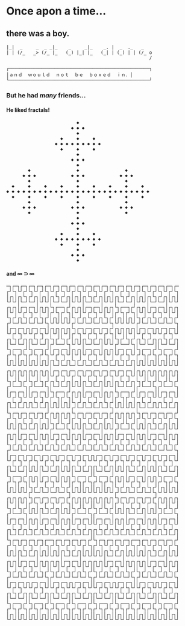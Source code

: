 Once apon a time...
===================

there was a boy.
----------------


    |_|  _     _  _ _|_    _     _|_    _. |  _  ._   _
    | | (/_   _> (/_ |_   (_) |_| |_   (_| | (_) | | (/_ o
                                                         /

    ┌────────────────────────────────────────────────────┐
    │ａｎｄ  ｗｏｕｌｄ  ｎｏｔ  ｂｅ  ｂｏｘｅｄ  ｉｎ．│
    └────────────────────────────────────────────────────┘



### But he had *many* friends...

#### He liked fractals!

                              ◆
                            ◆ ◆ ◆
                              ◆
                        ◆     ◆     ◆
                      ◆ ◆ ◆ ◆ ◆ ◆ ◆ ◆ ◆
                        ◆     ◆     ◆
                              ◆
                            ◆ ◆ ◆
                              ◆
            ◆                 ◆                 ◆
          ◆ ◆ ◆             ◆ ◆ ◆             ◆ ◆ ◆
            ◆                 ◆                 ◆
      ◆     ◆     ◆     ◆     ◆     ◆     ◆     ◆     ◆
    ◆ ◆ ◆ ◆ ◆ ◆ ◆ ◆ ◆ ◆ ◆ ◆ ◆ ◆ ◆ ◆ ◆ ◆ ◆ ◆ ◆ ◆ ◆ ◆ ◆ ◆ ◆
      ◆     ◆     ◆     ◆     ◆     ◆     ◆     ◆     ◆
            ◆                 ◆                 ◆
          ◆ ◆ ◆             ◆ ◆ ◆             ◆ ◆ ◆
            ◆                 ◆                 ◆
                              ◆
                            ◆ ◆ ◆
                              ◆
                        ◆     ◆     ◆
                      ◆ ◆ ◆ ◆ ◆ ◆ ◆ ◆ ◆
                        ◆     ◆     ◆
                              ◆
                            ◆ ◆ ◆
                              ◆


#### and ∞ ⊃ ∞

    ─┐┌─┐┌─┐┌─┐┌─┐┌─┐┌─┐┌─┐┌─┐┌─┐┌─┐┌─┐┌─┐┌─┐┌─┐┌─┐┌─┐┌─┐┌─┐┌─┐┌─┐┌─
    ┌┘└┐└┘┌┘└┐└┘┌┘└┐└┘┌┘└┐└┘┌┘└┐└┘┌┘└┐└┘┌┘└┐└┘┌┘└┐└┘┌┘└┐└┘┌┘└┐└┘┌┘└┐
    │┌┐│┌┐└┐┌┘┌┐│┌┐│┌┐└┐┌┘┌┐│┌┐│┌┐└┐┌┘┌┐│┌┐│┌┐└┐┌┘┌┐│┌┐│┌┐└┐┌┘┌┐│┌┐│
    └┘└┘│└─┘└─┘│└┘└┘│└─┘└─┘│└┘└┘│└─┘└─┘│└┘└┘│└─┘└─┘│└┘└┘│└─┘└─┘│└┘└┘
    ┌┐┌┐│┌─┐┌─┐│┌┐┌┐└┐┌──┐┌┘┌┐┌┐│┌─┐┌─┐│┌┐┌┐└┐┌──┐┌┘┌┐┌┐│┌─┐┌─┐│┌┐┌┐
    │└┘│└┘┌┘└┐└┘│└┘│┌┘└┐┌┘└┐│└┘│└┘┌┘└┐└┘│└┘│┌┘└┐┌┘└┐│└┘│└┘┌┘└┐└┘│└┘│
    └┐┌┘┌┐└┐┌┘┌┐└┐┌┘│┌┐││┌┐│└┐┌┘┌┐└┐┌┘┌┐└┐┌┘│┌┐││┌┐│└┐┌┘┌┐└┐┌┘┌┐└┐┌┘
    ┌┘└─┘└─┘└─┘└─┘└┐└┘└┘└┘└┘┌┘└─┘└─┘└─┘└─┘└┐└┘└┘└┘└┘┌┘└─┘└─┘└─┘└─┘└┐
    │┌─┐┌─┐┌┐┌─┐┌─┐│┌┐┌┐┌┐┌┐└┐┌─┐┌─┐┌─┐┌─┐┌┘┌┐┌┐┌┐┌┐│┌─┐┌─┐┌┐┌─┐┌─┐│
    └┘┌┘└┐└┘└┘┌┘└┐└┘│└┘││└┘│┌┘└┐└┘┌┘└┐└┘┌┘└┐│└┘││└┘│└┘┌┘└┐└┘└┘┌┘└┐└┘
    ┌┐└┐┌┘┌┐┌┐└┐┌┘┌┐└┐┌┘└┐┌┘│┌┐│┌┐└┐┌┘┌┐│┌┐│└┐┌┘└┐┌┘┌┐└┐┌┘┌┐┌┐└┐┌┘┌┐
    │└─┘└─┘││└─┘└─┘│┌┘└──┘└┐└┘└┘│└─┘└─┘│└┘└┘┌┘└──┘└┐│└─┘└─┘││└─┘└─┘│
    └┐┌──┐┌┘└┐┌──┐┌┘│┌─┐┌─┐│┌┐┌┐│┌─┐┌─┐│┌┐┌┐│┌─┐┌─┐│└┐┌──┐┌┘└┐┌──┐┌┘
    ┌┘└┐┌┘└┐┌┘└┐┌┘└┐└┘┌┘└┐└┘│└┘│└┘┌┘└┐└┘│└┘│└┘┌┘└┐└┘┌┘└┐┌┘└┐┌┘└┐┌┘└┐
    │┌┐││┌┐││┌┐││┌┐│┌┐└┐┌┘┌┐└┐┌┘┌┐└┐┌┘┌┐└┐┌┘┌┐└┐┌┘┌┐│┌┐││┌┐││┌┐││┌┐│
    └┘└┘└┘└┘└┘└┘└┘└┘│└─┘└─┘└─┘└─┘└─┘└─┘└─┘└─┘└─┘└─┘│└┘└┘└┘└┘└┘└┘└┘└┘
    ┌┐┌┐┌┐┌┐┌┐┌┐┌┐┌┐│┌─┐┌─┐┌─┐┌─┐┌─┐┌─┐┌─┐┌─┐┌─┐┌─┐│┌┐┌┐┌┐┌┐┌┐┌┐┌┐┌┐
    │└┘││└┘││└┘││└┘│└┘┌┘└┐└┘┌┘└┐└┘┌┘└┐└┘┌┘└┐└┘┌┘└┐└┘│└┘││└┘││└┘││└┘│
    └┐┌┘└┐┌┘└┐┌┘└┐┌┘┌┐└┐┌┘┌┐│┌┐│┌┐└┐┌┘┌┐│┌┐│┌┐└┐┌┘┌┐└┐┌┘└┐┌┘└┐┌┘└┐┌┘
    ┌┘└──┘└┐┌┘└──┘└┐│└─┘└─┘│└┘└┘│└─┘└─┘│└┘└┘│└─┘└─┘│┌┘└──┘└┐┌┘└──┘└┐
    │┌─┐┌─┐││┌─┐┌─┐│└┐┌──┐┌┘┌┐┌┐│┌─┐┌─┐│┌┐┌┐└┐┌──┐┌┘│┌─┐┌─┐││┌─┐┌─┐│
    └┘┌┘└┐└┘└┘┌┘└┐└┘┌┘└┐┌┘└┐│└┘│└┘┌┘└┐└┘│└┘│┌┘└┐┌┘└┐└┘┌┘└┐└┘└┘┌┘└┐└┘
    ┌┐└┐┌┘┌┐┌┐└┐┌┘┌┐│┌┐││┌┐│└┐┌┘┌┐└┐┌┘┌┐└┐┌┘│┌┐││┌┐│┌┐└┐┌┘┌┐┌┐└┐┌┘┌┐
    │└─┘└─┘└┘└─┘└─┘│└┘└┘└┘└┘┌┘└─┘└─┘└─┘└─┘└┐└┘└┘└┘└┘│└─┘└─┘└┘└─┘└─┘│
    └┐┌─┐┌─┐┌─┐┌─┐┌┘┌┐┌┐┌┐┌┐└┐┌─┐┌─┐┌─┐┌─┐┌┘┌┐┌┐┌┐┌┐└┐┌─┐┌─┐┌─┐┌─┐┌┘
    ┌┘└┐└┘┌┘└┐└┘┌┘└┐│└┘││└┘│┌┘└┐└┘┌┘└┐└┘┌┘└┐│└┘││└┘│┌┘└┐└┘┌┘└┐└┘┌┘└┐
    │┌┐│┌┐└┐┌┘┌┐│┌┐│└┐┌┘└┐┌┘│┌┐│┌┐└┐┌┘┌┐│┌┐│└┐┌┘└┐┌┘│┌┐│┌┐└┐┌┘┌┐│┌┐│
    └┘└┘│└─┘└─┘│└┘└┘┌┘└──┘└┐└┘└┘│└─┘└─┘│└┘└┘┌┘└──┘└┐└┘└┘│└─┘└─┘│└┘└┘
    ┌┐┌┐│┌─┐┌─┐│┌┐┌┐│┌─┐┌─┐│┌┐┌┐│┌─┐┌─┐│┌┐┌┐│┌─┐┌─┐│┌┐┌┐│┌─┐┌─┐│┌┐┌┐
    │└┘│└┘┌┘└┐└┘│└┘│└┘┌┘└┐└┘│└┘│└┘┌┘└┐└┘│└┘│└┘┌┘└┐└┘│└┘│└┘┌┘└┐└┘│└┘│
    └┐┌┘┌┐└┐┌┘┌┐└┐┌┘┌┐└┐┌┘┌┐└┐┌┘┌┐└┐┌┘┌┐└┐┌┘┌┐└┐┌┘┌┐└┐┌┘┌┐└┐┌┘┌┐└┐┌┘
    ┌┘└─┘└─┘└─┘└─┘└─┘└─┘└─┘└─┘└─┘└─┘└─┘└─┘└─┘└─┘└─┘└─┘└─┘└─┘└─┘└─┘└┐
    │┌─┐┌─┐┌─┐┌─┐┌─┐┌─┐┌─┐┌─┐┌─┐┌─┐┌┐┌─┐┌─┐┌─┐┌─┐┌─┐┌─┐┌─┐┌─┐┌─┐┌─┐│
    └┘┌┘└┐└┘┌┘└┐└┘┌┘└┐└┘┌┘└┐└┘┌┘└┐└┘└┘┌┘└┐└┘┌┘└┐└┘┌┘└┐└┘┌┘└┐└┘┌┘└┐└┘
    ┌┐└┐┌┘┌┐│┌┐│┌┐└┐┌┘┌┐│┌┐│┌┐└┐┌┘┌┐┌┐└┐┌┘┌┐│┌┐│┌┐└┐┌┘┌┐│┌┐│┌┐└┐┌┘┌┐
    │└─┘└─┘│└┘└┘│└─┘└─┘│└┘└┘│└─┘└─┘││└─┘└─┘│└┘└┘│└─┘└─┘│└┘└┘│└─┘└─┘│
    └┐┌──┐┌┘┌┐┌┐│┌─┐┌─┐│┌┐┌┐└┐┌──┐┌┘└┐┌──┐┌┘┌┐┌┐│┌─┐┌─┐│┌┐┌┐└┐┌──┐┌┘
    ┌┘└┐┌┘└┐│└┘│└┘┌┘└┐└┘│└┘│┌┘└┐┌┘└┐┌┘└┐┌┘└┐│└┘│└┘┌┘└┐└┘│└┘│┌┘└┐┌┘└┐
    │┌┐││┌┐│└┐┌┘┌┐└┐┌┘┌┐└┐┌┘│┌┐││┌┐││┌┐││┌┐│└┐┌┘┌┐└┐┌┘┌┐└┐┌┘│┌┐││┌┐│
    └┘└┘└┘└┘┌┘└─┘└─┘└─┘└─┘└┐└┘└┘└┘└┘└┘└┘└┘└┘┌┘└─┘└─┘└─┘└─┘└┐└┘└┘└┘└┘
    ┌┐┌┐┌┐┌┐└┐┌─┐┌─┐┌─┐┌─┐┌┘┌┐┌┐┌┐┌┐┌┐┌┐┌┐┌┐└┐┌─┐┌─┐┌─┐┌─┐┌┘┌┐┌┐┌┐┌┐
    │└┘││└┘│┌┘└┐└┘┌┘└┐└┘┌┘└┐│└┘││└┘││└┘││└┘│┌┘└┐└┘┌┘└┐└┘┌┘└┐│└┘││└┘│
    └┐┌┘└┐┌┘│┌┐│┌┐└┐┌┘┌┐│┌┐│└┐┌┘└┐┌┘└┐┌┘└┐┌┘│┌┐│┌┐└┐┌┘┌┐│┌┐│└┐┌┘└┐┌┘
    ┌┘└──┘└┐└┘└┘│└─┘└─┘│└┘└┘┌┘└──┘└┐┌┘└──┘└┐└┘└┘│└─┘└─┘│└┘└┘┌┘└──┘└┐
    │┌─┐┌─┐│┌┐┌┐│┌─┐┌─┐│┌┐┌┐│┌─┐┌─┐││┌─┐┌─┐│┌┐┌┐│┌─┐┌─┐│┌┐┌┐│┌─┐┌─┐│
    └┘┌┘└┐└┘│└┘│└┘┌┘└┐└┘│└┘│└┘┌┘└┐└┘└┘┌┘└┐└┘│└┘│└┘┌┘└┐└┘│└┘│└┘┌┘└┐└┘
    ┌┐└┐┌┘┌┐└┐┌┘┌┐└┐┌┘┌┐└┐┌┘┌┐└┐┌┘┌┐┌┐└┐┌┘┌┐└┐┌┘┌┐└┐┌┘┌┐└┐┌┘┌┐└┐┌┘┌┐
    │└─┘└─┘└─┘└─┘└─┘└─┘└─┘└─┘└─┘└─┘││└─┘└─┘└─┘└─┘└─┘└─┘└─┘└─┘└─┘└─┘│
    └┐┌─┐┌─┐┌─┐┌─┐┌──┐┌─┐┌─┐┌─┐┌─┐┌┘└┐┌─┐┌─┐┌─┐┌─┐┌──┐┌─┐┌─┐┌─┐┌─┐┌┘
    ┌┘└┐└┘┌┘└┐└┘┌┘└┐┌┘└┐└┘┌┘└┐└┘┌┘└┐┌┘└┐└┘┌┘└┐└┘┌┘└┐┌┘└┐└┘┌┘└┐└┘┌┘└┐
    │┌┐│┌┐└┐┌┘┌┐│┌┐││┌┐│┌┐└┐┌┘┌┐│┌┐││┌┐│┌┐└┐┌┘┌┐│┌┐││┌┐│┌┐└┐┌┘┌┐│┌┐│
    └┘└┘│└─┘└─┘│└┘└┘└┘└┘│└─┘└─┘│└┘└┘└┘└┘│└─┘└─┘│└┘└┘└┘└┘│└─┘└─┘│└┘└┘
    ┌┐┌┐│┌─┐┌─┐│┌┐┌┐┌┐┌┐│┌─┐┌─┐│┌┐┌┐┌┐┌┐│┌─┐┌─┐│┌┐┌┐┌┐┌┐│┌─┐┌─┐│┌┐┌┐
    │└┘│└┘┌┘└┐└┘│└┘││└┘│└┘┌┘└┐└┘│└┘││└┘│└┘┌┘└┐└┘│└┘││└┘│└┘┌┘└┐└┘│└┘│
    └┐┌┘┌┐└┐┌┘┌┐└┐┌┘└┐┌┘┌┐└┐┌┘┌┐└┐┌┘└┐┌┘┌┐└┐┌┘┌┐└┐┌┘└┐┌┘┌┐└┐┌┘┌┐└┐┌┘
    ┌┘└─┘└─┘└─┘└─┘└┐┌┘└─┘└─┘└─┘└─┘└┐┌┘└─┘└─┘└─┘└─┘└┐┌┘└─┘└─┘└─┘└─┘└┐
    │┌─┐┌─┐┌┐┌─┐┌─┐││┌─┐┌─┐┌┐┌─┐┌─┐││┌─┐┌─┐┌┐┌─┐┌─┐││┌─┐┌─┐┌┐┌─┐┌─┐│
    └┘┌┘└┐└┘└┘┌┘└┐└┘└┘┌┘└┐└┘└┘┌┘└┐└┘└┘┌┘└┐└┘└┘┌┘└┐└┘└┘┌┘└┐└┘└┘┌┘└┐└┘
    ┌┐└┐┌┘┌┐┌┐└┐┌┘┌┐┌┐└┐┌┘┌┐┌┐└┐┌┘┌┐┌┐└┐┌┘┌┐┌┐└┐┌┘┌┐┌┐└┐┌┘┌┐┌┐└┐┌┘┌┐
    │└─┘└─┘││└─┘└─┘││└─┘└─┘││└─┘└─┘││└─┘└─┘││└─┘└─┘││└─┘└─┘││└─┘└─┘│
    └┐┌──┐┌┘└┐┌──┐┌┘└┐┌──┐┌┘└┐┌──┐┌┘└┐┌──┐┌┘└┐┌──┐┌┘└┐┌──┐┌┘└┐┌──┐┌┘
    ┌┘└┐┌┘└┐┌┘└┐┌┘└┐┌┘└┐┌┘└┐┌┘└┐┌┘└┐┌┘└┐┌┘└┐┌┘└┐┌┘└┐┌┘└┐┌┘└┐┌┘└┐┌┘└┐
    │┌┐││┌┐││┌┐││┌┐││┌┐││┌┐││┌┐││┌┐││┌┐││┌┐││┌┐││┌┐││┌┐││┌┐││┌┐││┌┐│
    └┘└┘└┘└┘└┘└┘└┘└┘└┘└┘└┘└┘└┘└┘└┘└┘└┘└┘└┘└┘└┘└┘└┘└┘└┘└┘└┘└┘└┘└┘└┘└┘

